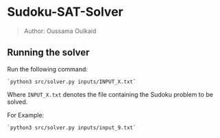 # Sudoku-SAT-Solver
> Author: Oussama Oulkaid

## Running the solver
Run the following command:

    `python3 src/solver.py inputs/INPUT_X.txt`

Where `INPUT_X.txt` denotes the file containing the Sudoku problem to be solved. 

For Example:

    `python3 src/solver.py inputs/input_9.txt`
